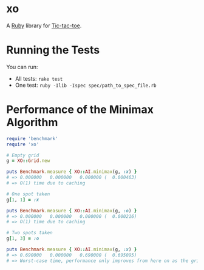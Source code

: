 # xo

A [Ruby](http://www.ruby-lang.org/en/) library for [Tic-tac-toe](http://en.wikipedia.org/wiki/Tic-tac-toe).

# Running the Tests

You can run:

- All tests: `rake test`
- One test: `ruby -Ilib -Ispec spec/path_to_spec_file.rb`

# Performance of the Minimax Algorithm

```ruby
require 'benchmark'
require 'xo'

# Empty grid
g = XO::Grid.new

puts Benchmark.measure { XO::AI.minimax(g, :x) }
# => 0.000000   0.000000   0.000000 (  0.000463)
# => O(1) time due to caching

# One spot taken
g[1, 1] = :x

puts Benchmark.measure { XO::AI.minimax(g, :o) }
# => 0.000000   0.000000   0.000000 (  0.000216)
# => O(1) time due to caching

# Two spots taken
g[1, 3] = :o

puts Benchmark.measure { XO::AI.minimax(g, :x) }
# => 0.690000   0.000000   0.690000 (  0.695095)
# => Worst-case time, performance only improves from here on as the grid gets filled
```
